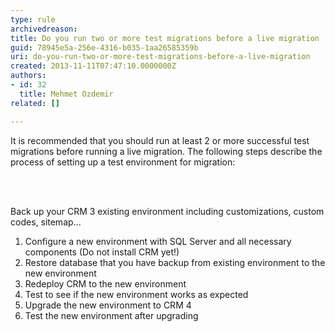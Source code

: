 ```yaml
---
type: rule
archivedreason: 
title: Do you run two or more test migrations before a live migration
guid: 78945e5a-256e-4316-b035-1aa26585359b
uri: do-you-run-two-or-more-test-migrations-before-a-live-migration
created: 2013-11-11T07:47:10.0000000Z
authors:
- id: 32
  title: Mehmet Ozdemir
related: []

---
```



<p>​It is recommended that you should run at least 2 or more successful test migrations before running a live migration. The following steps describe the process of setting up a test environment for migration&#58;</p>​
<br><excerpt class='endintro'></excerpt><br>
<p>​Back up your CRM 3 existing environment including customizations, custom codes, sitemap...</p><ol><li>Configure a new environment with SQL Server and all necessary components (Do not install CRM yet!)</li><li>Restore database that you have backup from existing environment​ to the new environment</li><li>Redeploy CRM to the new environment</li><li>Test to see if the new environment works as expected</li><li>Upgrade the new environment to CRM 4</li>
   <li>​Test the new environment after upgrading​</li></ol>


